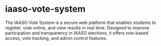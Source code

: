 # iaaso-vote-system
The IAASO Vote System is a secure web platform that enables students to register, vote online, and view results in real time. Designed to improve participation and transparency in IAASO elections, it offers role-based access, vote tracking, and admin control features.
